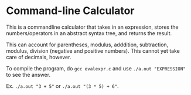 # Command-line Calculator

This is a commandline calculator that takes in an expression, stores the numbers/operators in an abstract syntax tree, and returns the result. </br>

This can account for parentheses, modulus, adddition, subtraction, modulus, division (negative and positive numbers). This cannot yet take care of decimals, however. </br>

To compile the program, do `gcc evalexpr.c` and use `./a.out "EXPRESSION"` to see the answer. </br>

Ex. `./a.out "3 + 5"` or `./a.out "(3 * 5) + 6"`.
